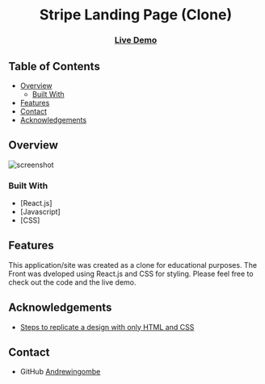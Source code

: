 <h1 align="center">Stripe Landing Page (Clone)</h1>

<div align="center">
  <h3>
    <a href="https://stripe-clone-landing-page.netlify.app/">
      Live Demo
    </a>
  </h3>
</div>

<!-- TABLE OF CONTENTS -->

## Table of Contents

- [Overview](#overview)
  - [Built With](#built-with)
- [Features](#features)
- [Contact](#contact)
- [Acknowledgements](#acknowledgements)

<!-- OVERVIEW -->

## Overview

![screenshot](/img/my_team.PNG)

### Built With

<!-- This section should list any major frameworks that you built your project using. Here are a few examples.-->

- [React.js]
- [Javascript]
- [CSS]

## Features

<!-- List the features of your application or follow the template. Don't share the figma file here :) -->

This application/site was created as a clone for educational purposes. The Front was dveloped using React.js and CSS for styling. Please feel free to check out the code and the live demo.

## Acknowledgements

<!-- This section should list any articles or add-ons/plugins that helps you to complete the project. This is optional but it will help you in the future. For exmpale -->

- [Steps to replicate a design with only HTML and CSS](https://devchallenges-blogs.web.app/how-to-replicate-design/)

## Contact

- GitHub [Andrewingombe](https://github.com/Andrewingombe)
